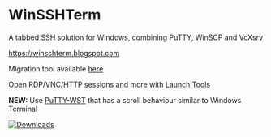 # WinSSHTerm
A tabbed SSH solution for Windows, combining PuTTY, WinSCP and VcXsrv

https://winsshterm.blogspot.com

Migration tool available [here](https://github.com/P-St/Migrate2WinSSHTerm)

Open RDP/VNC/HTTP sessions and more with [Launch Tools](https://github.com/WinSSHTerm/LaunchTools)

**NEW:** Use [PuTTY-WST](https://github.com/WinSSHTerm/PuTTY-WST) that has a scroll behaviour similar to Windows Terminal

[![Downloads](https://img.shields.io/github/downloads/WinSSHTerm/WinSSHTerm/total?style=for-the-badge&logo=github)](https://github.com/WinSSHTerm/WinSSHTerm/releases)

